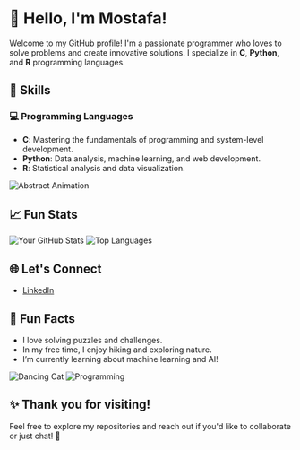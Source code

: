 # 👋 Hello, I'm Mostafa!

Welcome to my GitHub profile! I'm a passionate programmer who loves to solve problems and create innovative solutions. I specialize in **C**, **Python**, and **R** programming languages.

## 🚀 Skills

### 💻 Programming Languages
- **C**: Mastering the fundamentals of programming and system-level development.
- **Python**: Data analysis, machine learning, and web development.
- **R**: Statistical analysis and data visualization.


![Abstract Animation](https://media.giphy.com/media/3oEjI6SIIHBdRxXI40/giphy.gif) <!-- Replace with your desired GIF -->

## 📈 Fun Stats
![Your GitHub Stats](https://github-readme-stats.vercel.app/api?username=M7tnj&show_icons=true&theme=radical)
![Top Languages](https://github-readme-stats.vercel.app/api/top-langs/?username=M7tnj&layout=compact&theme=radical)

## 🌐 Let's Connect
- [LinkedIn](https://www.linkedin.com/in/mostafa-tamiminezhad/)


## 🎉 Fun Facts
- I love solving puzzles and challenges.
- In my free time, I enjoy hiking and exploring nature.
- I’m currently learning about machine learning and AI!


![Dancing Cat](https://media.giphy.com/media/JIX9t2j0ZTN9S/giphy.gif) <!-- Replace with your desired GIF -->
![Programming](https://media.giphy.com/media/26u4cqi8z5s8G0D3a/giphy.gif) <!-- Replace with your desired GIF -->

## ✨ Thank you for visiting!
Feel free to explore my repositories and reach out if you'd like to collaborate or just chat! 🚀
